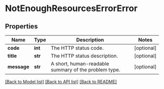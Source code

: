 # NotEnoughResourcesErrorError

## Properties
Name | Type | Description | Notes
------------ | ------------- | ------------- | -------------
**code** | **int** | The HTTP status code. | [optional] 
**title** | **str** | The HTTP status description. | [optional] 
**message** | **str** | A short, human-readable summary of the problem type. | [optional] 

[[Back to Model list]](../README.md#documentation-for-models) [[Back to API list]](../README.md#documentation-for-api-endpoints) [[Back to README]](../README.md)


